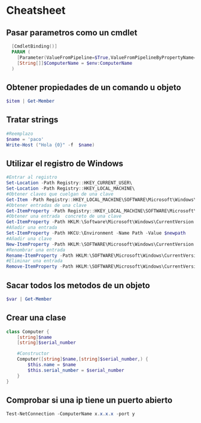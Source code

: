 # Cheatsheet

## Pasar parametros como un cmdlet

```powershell
  [CmdletBinding()]
  PARAM (
    [Parameter(ValueFromPipeline=$True,ValueFromPipelineByPropertyName=$True)]
    [String[]]$ComputerName = $env:ComputerName
  )
```

## Obtener propiedades de un comando u objeto

```powershell
$item | Get-Member
```

## Tratar strings

```powershell
#Reemplazo
$name = 'paco'
Write-Host ("Hola {0}" -f  $name)
```

## Utilizar el registro de Windows

```powershell
#Entrar al registro
Set-Location -Path Registry::HKEY_CURRENT_USER\
Set-Location -Path Registry::HKEY_LOCAL_MACHINE\
#Obtener claves que cuelgan de una clave
Get-Item -Path Registry::HKEY_LOCAL_MACHINE\SOFTWARE\Microsoft\Windows\CurrentVersion
#Obtener entradas de una clave
Get-ItemProperty -Path Registry::HKEY_LOCAL_MACHINE\SOFTWARE\Microsoft\Windows\CurrentVersion
#Obtener una entrada  concreto de una clave
Get-ItemProperty -Path HKLM:\Software\Microsoft\Windows\CurrentVersion -Name DevicePath
#Añadir una entrada
Set-ItemProperty -Path HKCU:\Environment -Name Path -Value $newpath
#Añadir una clave
New-ItemProperty -Path HKLM:\SOFTWARE\Microsoft\Windows\CurrentVersion -Name PowerShellPath -PropertyType String -Value $PSHome
#Renombrar una entrada
Rename-ItemProperty -Path HKLM:\SOFTWARE\Microsoft\Windows\CurrentVersion -Name PowerShellPath -NewName PSHome -passthru
#Eliminar una entrada
Remove-ItemProperty -Path HKLM:\SOFTWARE\Microsoft\Windows\CurrentVersion -Name PSHome
```

## Sacar todos los metodos de un objeto
```powershell
$var | Get-Member
```


## Crear una clase
```powershell
class Computer {
    [string]$name
    [string]$serial_number

    #Constructor
    Computer([string]$name,[string]$serial_number,) {
        $this.name = $name
        $this.serial_number = $serial_number
    }
}
```

## Comprobar si una ip tiene un puerto abierto
```powershell
Test-NetConnection -ComputerName x.x.x.x -port y
```
